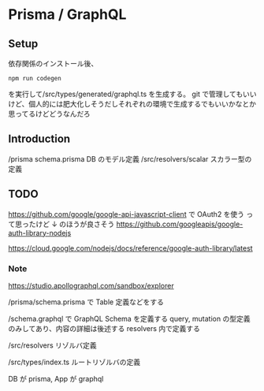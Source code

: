 # Prisma / GraphQL

## Setup

依存関係のインストール後、

```
npm run codegen
```

を実行して/src/types/generated/graphql.ts を生成する。
git で管理してもいいけど、個人的には肥大化しそうだしそれぞれの環境で生成するでもいいかなとか思ってるけどどうなんだろ

## Introduction

/prisma schema.prisma DB のモデル定義
/src/resolvers/scalar スカラー型の定義

## TODO

https://github.com/google/google-api-javascript-client
で OAuth2 を使う
って思ったけど ↓ のほうが良さそう
https://github.com/googleapis/google-auth-library-nodejs

https://cloud.google.com/nodejs/docs/reference/google-auth-library/latest

### Note

https://studio.apollographql.com/sandbox/explorer

/prisma/schema.prisma で Table 定義などをする

/schema.graphql で GraphQL Schema を定義する query, mutation の型定義のみしてあり、内容の詳細は後述する resolvers 内で定義する

/src/resolvers リゾルバ定義

/src/types/index.ts ルートリゾルバの定義

DB が prisma, App が graphql
